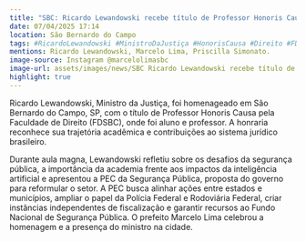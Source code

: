 ```yaml
---
title: "SBC: Ricardo Lewandowski recebe título de Professor Honoris Causa e é homenageado por Marcelo Lima"
date: 07/04/2025 17:14
location: São Bernardo do Campo
tags: #RicardoLewandowski #MinistroDaJustiça #HonorisCausa #Direito #FDSBC #SegurançaPública #PECdaSegurança #SãoBernardoDoCampo #SistemaJurídico #InteligenciaArtificial #abc360noticias
mentions: Ricardo Lewandowski, Marcelo Lima, Priscilla Simonato.
image-source: Instagram @marcelolimasbc
image-url: assets/images/news/SBC Ricardo Lewandowski recebe título de Professor Honoris Causa e é homenageado por Marcelo Lima.jpg
highlight: true
---
```


Ricardo Lewandowski, Ministro da Justiça, foi homenageado em São Bernardo do Campo, SP, com o título de Professor Honoris Causa pela Faculdade de Direito (FDSBC), onde foi aluno e professor. A honraria reconhece sua trajetória acadêmica e contribuições ao sistema jurídico brasileiro.

Durante aula magna, Lewandowski refletiu sobre os desafios da segurança pública, a importância da academia frente aos impactos da inteligência artificial e apresentou a PEC da Segurança Pública, proposta do governo para reformular o setor. A PEC busca alinhar ações entre estados e municípios, ampliar o papel da Polícia Federal e Rodoviária Federal, criar instâncias independentes de fiscalização e garantir recursos ao Fundo Nacional de Segurança Pública. O prefeito Marcelo Lima celebrou a homenagem e a presença do ministro na cidade.
